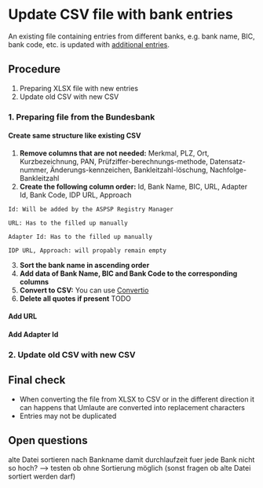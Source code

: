 # Update CSV file with bank entries
An existing file containing entries from different banks, e.g. bank name, BIC, bank code, etc. is updated with [additional entries](https://www.bundesbank.de/resource/blob/602630/2c60c5bacbde19cf9ad0f4910371e982/mL/blz-aktuell-xls-data.xlsx).

## Procedure 
1. Preparing XLSX file with new entries 
2. Update old CSV with new CSV 

### 1. Preparing file from the Bundesbank
#### Create same structure like existing CSV 
1. **Remove columns that are not needed:** Merkmal, PLZ, Ort, Kurzbezeichnung, PAN, Prüfziffer-berechnungs-methode, Datensatz-nummer, Änderungs-kennzeichen, Bankleitzahl-löschung, Nachfolge-Bankleitzahl
2. **Create the following column order:** Id, Bank Name, BIC, URL, Adapter Id, Bank Code, IDP URL, Approach 
  
  `Id: Will be added by the ASPSP Registry Manager`
  
  `URL: Has to the filled up manually`
  
  `Adapter Id: Has to the filled up manually`
  
  `IDP URL, Approach: will propably remain empty`
  
3. **Sort the bank name in ascending order**
4. **Add data of Bank Name, BIC and Bank Code to the corresponding columns**
5. **Convert to CSV:** You can use [Convertio](https://convertio.co/de/)
6. **Delete all quotes if present** TODO

#### Add URL

#### Add Adapter Id


### 2. Update old CSV with new CSV 

## Final check
- When converting the file from XLSX to CSV or in the different direction it can happens that Umlaute are converted into replacement characters
- Entries may not be duplicated

## Open questions
alte Datei sortieren nach Bankname damit durchlaufzeit fuer jede Bank nicht so hoch? --> testen ob ohne Sortierung möglich (sonst fragen ob alte Datei sortiert werden darf)
